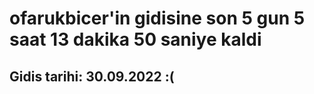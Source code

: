 # ofarukbicer'in gidisine son 5 gun 5 saat 13 dakika 50 saniye kaldi

## Gidis tarihi: 30.09.2022 :(